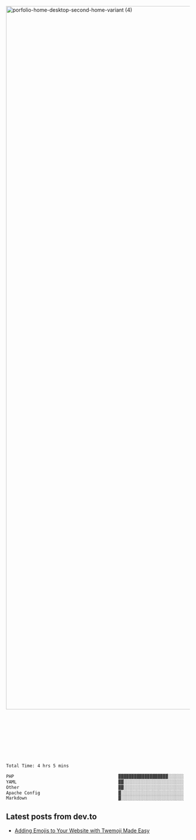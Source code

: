 <img width="1920" alt="porfolio-home-desktop-second-home-variant (4)" src="https://user-images.githubusercontent.com/44812120/231556360-1ee1d327-1a45-4bda-a93d-dd32a34149e4.png">
 
 
 
 
 
 <br><br><br><br><br><br><br>
<!--START_SECTION:waka-->

```txt
Total Time: 4 hrs 5 mins

PHP                                        ▓▓▓▓▓▓▓▓▓▓▓▓▓▓▓▓▓▓▓░░░░░░   75.04 %
YAML                                       ▓▓░░░░░░░░░░░░░░░░░░░░░░░   07.43 %
Other                                      ▓▓░░░░░░░░░░░░░░░░░░░░░░░   06.32 %
Apache Config                              ▓░░░░░░░░░░░░░░░░░░░░░░░░   04.32 %
Markdown                                   ▓░░░░░░░░░░░░░░░░░░░░░░░░   03.51 %
```

<!--END_SECTION:waka-->

## Latest posts from dev.to
<!-- MEDIUM-STORY-LIST:START -->
- [Adding Emojis to Your Website with Twemoji Made Easy](https://dev.to/danielsebesta/adding-emojis-to-your-website-with-twemoji-made-easy-mc8)
<!-- MEDIUM-STORY-LIST:END -->

